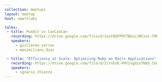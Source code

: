 ```yaml
---
collection: meetups
layout: meetup
host: xmartlabs

talks:
 - title: Pundit vs CanCanCan
   recording: https://drive.google.com/file/d/1xuf8QFPHY7BGcLJNFzxs-79byaTamGJg/preview
   speakers:
     - guillermo_zorron
     - maximiliano_diaz

 - title: "Efficiency at Scale: Optimizing Ruby on Rails Applications"
   recording: https://drive.google.com/file/d/1lrnEoE-PHY2vgdioTNXQ_CknTdLSo_nY/preview
   speakers:
     - ignacio_chiazzo
---
```

